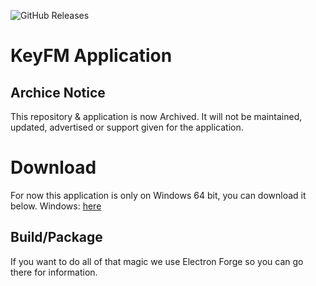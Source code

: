 ![GitHub Releases](https://img.shields.io/github/downloads/KeyFMRadio/application/latest/total) 

# KeyFM Application

## Archice Notice
This repository & application is now Archived. It will not be maintained, updated, advertised or support given for the application.

# Download
For now this application is only on Windows 64 bit, you can download it below. 
Windows: [here](https://hazel-key.vercel.app/)

## Build/Package
If you want to do all of that magic we use Electron Forge so you can go there for information.
